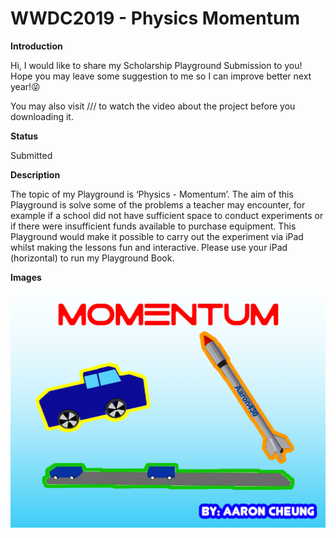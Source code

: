 # WWDC2019 - Physics Momentum

**Introduction**

Hi, I would like to share my Scholarship Playground Submission to you! Hope you may leave some suggestion to me so I can improve better next year!😝

You may also visit /// to watch the video about the project before you downloading it.

**Status**

Submitted

**Description**

The topic of my Playground is ‘Physics - Momentum’. The aim of this Playground is solve some of the problems a teacher may encounter, for example if a school did not have sufficient space to conduct experiments or if there were insufficient funds available to purchase equipment. This Playground would make it possible to carry out the experiment via iPad whilst making the lessons fun and interactive. Please use your iPad (horizontal) to run my Playground Book.

**Images**

![SreenShot](WWDC19Cover.png)
